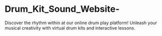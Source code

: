 # Drum_Kit_Sound_Website-
Discover the rhythm within at our online drum play platform! Unleash your musical creativity with virtual drum kits and interactive lessons.
